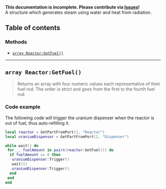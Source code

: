 **This documentation is incomplete. Please contribute via [Issues](../issues)!** \
A structure which generates steam using water and heat from radiation.

## Table of contents

### Methods
* [`array Reactor:GetFuel()`](#array-reactorgetfuel)
___

## `array Reactor:GetFuel()`

> Returns an array with four numeric values each representative of their fuel rod. The order is strict and goes from the first to the fourth fuel rod.

### Code example
The following code will trigger the uranium dispenser when the reactor is out of fuel, thus auto-refilling it.
```lua
local reactor = GetPartFromPort(1, "Reactor")
local uraniumDispenser = GetPartFromPort(2, "Dispenser")

while wait() do
 for _, fuelAmount in pairs(reactor:GetFuel()) do
  if fuelAmount == 0 then
   uraniumDispenser:Trigger()
   wait(1)
   uraniumDispenser:Trigger()
  end
 end
end
```